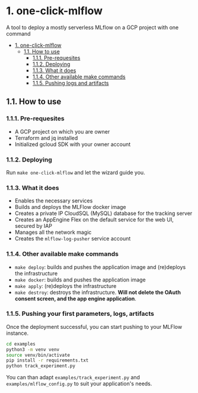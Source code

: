 # 1. one-click-mlflow
A tool to deploy a mostly serverless MLflow on a GCP project with one command

- [1. one-click-mlflow](#1-one-click-mlflow)
  - [1.1. How to use](#11-how-to-use)
    - [1.1.1. Pre-requesites](#111-pre-requesites)
    - [1.1.2. Deploying](#112-deploying)
    - [1.1.3. What it does](#113-what-it-does)
    - [1.1.4. Other available make commands](#114-other-available-make-commands)
    - [1.1.5. Pushing logs and artifacts](#115-pushing-logs-and-artifacts)


## 1.1. How to use

### 1.1.1. Pre-requesites
- A GCP project on which you are owner
- Terraform and jq installed
- Initialized gcloud SDK with your owner account

### 1.1.2. Deploying
Run `make one-click-mlflow` and let the wizard guide you.


### 1.1.3. What it does
- Enables the necessary services
- Builds and deploys the MLFlow docker image
- Creates a private IP CloudSQL (MySQL) database for the tracking server
- Creates an AppEngine Flex  on the default service for the web UI, secured by IAP
- Manages all the network magic
- Creates the `mlflow-log-pusher` service account

### 1.1.4. Other available make commands
- `make deploy`: builds and pushes the application image and (re)deploys the infrastructure
- `make docker`: builds and pushes the application image
- `make apply`: (re)deploys the infrastructure
- `make destroy`: destroys the infrastructure. **Will not delete the OAuth consent screen, and the app engine application**.


### 1.1.5. Pushing your first parameters, logs, artifacts
Once the deployment successful, you can start pushing to your MLFlow instance.

```bash
cd examples
python3 -m venv venv 
source venv/bin/activate
pip install -r requirements.txt
python track_experiment.py
```

You can than adapt `examples/track_experiment.py` and `examples/mlflow_config.py` to suit your application's needs.